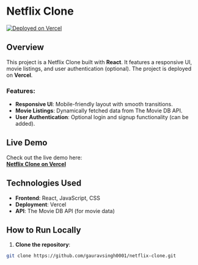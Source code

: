 # Netflix Clone

[![Deployed on Vercel](https://img.shields.io/badge/Deployed%20on-Vercel-black?style=for-the-badge&logo=vercel)](https://vercel.com/gauravsingh0001s-projects/v0-netflix-clone)

## Overview

This project is a Netflix Clone built with **React**. It features a responsive UI, movie listings, and user authentication (optional). The project is deployed on **Vercel**.

### Features:
- **Responsive UI**: Mobile-friendly layout with smooth transitions.
- **Movie Listings**: Dynamically fetched data from The Movie DB API.
- **User Authentication**: Optional login and signup functionality (can be added).

## Live Demo

Check out the live demo here:  
**[Netflix Clone on Vercel](https://v0-netflix-clone-wine.vercel.app/)**

## Technologies Used
- **Frontend**: React, JavaScript, CSS
- **Deployment**: Vercel
- **API**: The Movie DB API (for movie data)

## How to Run Locally

1. **Clone the repository**:

```bash
git clone https://github.com/gauravsingh0001/netflix-clone.git
